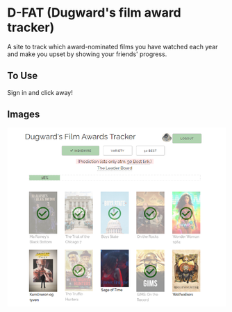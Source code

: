 # D-FAT (Dugward's film award tracker)

A site to track which award-nominated films you have watched each year and make you upset by showing your friends' progress.

## To Use

Sign in and click away!

## Images

![Example image 1](at1.png)
